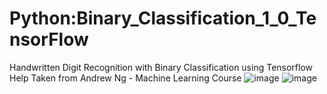 # Python:Binary_Classification_1_0_TensorFlow
Handwritten Digit Recognition with Binary Classification using Tensorflow
Help Taken from Andrew Ng - Machine Learning Course
![image](https://user-images.githubusercontent.com/98677120/235954911-d91ff7da-a583-4f33-955b-6f5ca716eb00.png)
![image](https://user-images.githubusercontent.com/98677120/235955070-37a30a75-1351-4346-aec1-838c6523a654.png)
